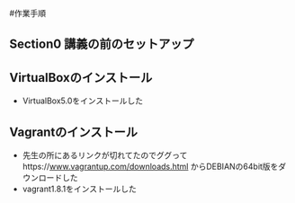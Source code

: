 #作業手順

## Section0 講義の前のセットアップ
## VirtualBoxのインストール
* VirtualBox5.0をインストールした
## Vagrantのインストール
* 先生の所にあるリンクが切れてたのでググってhttps://www.vagrantup.com/downloads.html  からDEBIANの64bit版をダウンロードした
* vagrant1.8.1をインストールした



